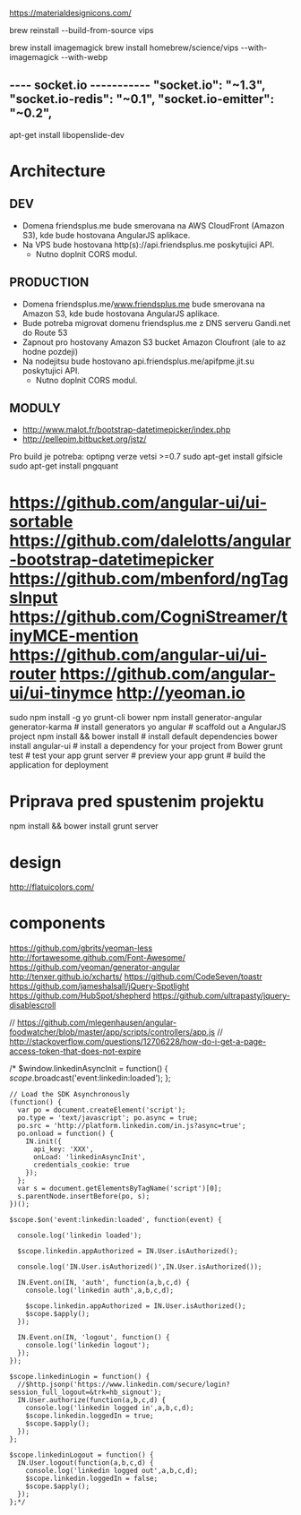 https://materialdesignicons.com/

brew reinstall --build-from-source vips

brew install imagemagick
brew install homebrew/science/vips --with-imagemagick --with-webp

---- socket.io -----------
    "socket.io": "~1.3",
    "socket.io-redis": "~0.1",
    "socket.io-emitter": "~0.2",
--------------------------

apt-get install libopenslide-dev

Architecture
============

DEV
---
* Domena friendsplus.me bude smerovana na AWS CloudFront (Amazon S3), kde bude hostovana AngularJS aplikace.
* Na VPS bude hostovana http(s)://api.friendsplus.me poskytujici API.
  * Nutno doplnit CORS modul.

PRODUCTION
----------

* Domena friendsplus.me/www.friendsplus.me bude smerovana na Amazon S3, kde bude hostovana AngularJS aplikace.
* Bude potreba migrovat domenu friendsplus.me z DNS serveru Gandi.net do Route 53
* Zapnout pro hostovany Amazon S3 bucket Amazon Cloufront (ale to az hodne pozdeji)
* Na nodejitsu bude hostovano api.friendsplus.me/apifpme.jit.su poskytujici API.
  * Nutno doplnit CORS modul.


MODULY
------

* http://www.malot.fr/bootstrap-datetimepicker/index.php
* http://pellepim.bitbucket.org/jstz/

Pro build je potreba:
optipng verze vetsi >=0.7
sudo apt-get install gifsicle
sudo apt-get install pngquant

https://github.com/angular-ui/ui-sortable
https://github.com/dalelotts/angular-bootstrap-datetimepicker
https://github.com/mbenford/ngTagsInput
https://github.com/CogniStreamer/tinyMCE-mention
https://github.com/angular-ui/ui-router
https://github.com/angular-ui/ui-tinymce
http://yeoman.io
================
sudo npm install -g yo grunt-cli bower
npm install generator-angular generator-karma  # install generators
yo angular                     # scaffold out a AngularJS project
npm install && bower install   # install default dependencies
bower install angular-ui       # install a dependency for your project from Bower
grunt test                     # test your app
grunt server                   # preview your app
grunt                          # build the application for deployment

Priprava pred spustenim projektu
================================
npm install && bower install
grunt server

design
======

http://flatuicolors.com/

components
==========
https://github.com/gbrits/yeoman-less
http://fortawesome.github.com/Font-Awesome/
https://github.com/yeoman/generator-angular
http://tenxer.github.io/xcharts/
https://github.com/CodeSeven/toastr
https://github.com/jameshalsall/jQuery-Spotlight
https://github.com/HubSpot/shepherd
https://github.com/ultrapasty/jquery-disablescroll

// https://github.com/mlegenhausen/angular-foodwatcher/blob/master/app/scripts/controllers/app.js
// http://stackoverflow.com/questions/12706228/how-do-i-get-a-page-access-token-that-does-not-expire

/*
    $window.linkedinAsyncInit = function() {
      $scope.$broadcast('event:linkedin:loaded');
    };

    // Load the SDK Asynchronously
    (function() {
      var po = document.createElement('script');
      po.type = 'text/javascript'; po.async = true;
      po.src = 'http://platform.linkedin.com/in.js?async=true';
      po.onload = function() {
        IN.init({
          api_key: 'XXX',
          onLoad: 'linkedinAsyncInit',
          credentials_cookie: true
        });
      };
      var s = document.getElementsByTagName('script')[0];
      s.parentNode.insertBefore(po, s);
    })();

    $scope.$on('event:linkedin:loaded', function(event) {

      console.log('linkedin loaded');

      $scope.linkedin.appAuthorized = IN.User.isAuthorized();

      console.log('IN.User.isAuthorized()',IN.User.isAuthorized());

      IN.Event.on(IN, 'auth', function(a,b,c,d) {
        console.log('linkedin auth',a,b,c,d);

        $scope.linkedin.appAuthorized = IN.User.isAuthorized();
        $scope.$apply();
      });

      IN.Event.on(IN, 'logout', function() {
        console.log('linkedin logout');
      });
    });

    $scope.linkedinLogin = function() {
      //$http.jsonp('https://www.linkedin.com/secure/login?session_full_logout=&trk=hb_signout');
      IN.User.authorize(function(a,b,c,d) {
        console.log('linkedin logged in',a,b,c,d);
        $scope.linkedin.loggedIn = true;
        $scope.$apply();
      });
    };

    $scope.linkedinLogout = function() {
      IN.User.logout(function(a,b,c,d) {
        console.log('linkedin logged out',a,b,c,d);
        $scope.linkedin.loggedIn = false;
        $scope.$apply();
      });
    };*/

